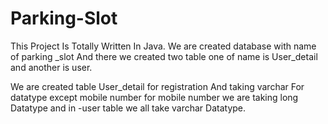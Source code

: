 # Parking-Slot
This Project Is Totally Written In Java.
We are created database with name of parking _slot
And there we created two table one of name
 is User_detail and another is user.

We are created table User_detail for registration
And taking varchar For datatype except mobile
 number for mobile number we are taking long
Datatype and in -user table we all take varchar 
Datatype.

